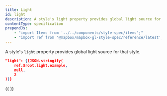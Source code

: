 ```yaml
---
title: Light
id: light
description: A style's light property provides global light source for that style.
contentType: specification
prependJs:
    - "import Items from '../../components/style-spec/items';"
    - "import ref from '@mapbox/mapbox-gl-style-spec/reference/latest';"
---
```


A style's `light` property provides global light source for that style.

```json
"light": {{JSON.stringify(
    ref.$root.light.example,
    null,
    2
)}}
```

<!--
START GENERATED CONTENT:
Content in this section is generated directly using the Mapbox Style
Specification. To update any content displayed in this section, make edits to:
https://github.com/mapbox/mapbox-gl-js/blob/master/src/style-spec/reference/v8.json.
-->
{{ <Items headingLevel='2' entry={ref.light} /> }}
<!-- END GENERATED CONTENT -->
